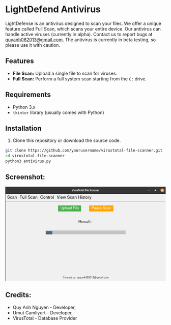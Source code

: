 # LightDefend Antivirus

LightDefense is an antivirus designed to scan your files. We offer a unique feature called Full Scan, which scans your entire device. Our antivirus can handle active viruses (currently in alpha). Contact us to report bugs at quyanh082013@gmail.com. The antivirus is currently in beta testing, so please use it with caution.

## Features

- **File Scan:** Upload a single file to scan for viruses.
- **Full Scan:** Perform a full system scan starting from the `C:` drive.

## Requirements

- Python 3.x
- `tkinter` library (usually comes with Python)

## Installation

1. Clone this repository or download the source code.

```sh
git clone https://github.com/yourusername/virustotal-file-scanner.git
cd virustotal-file-scanner
python3 antivirus.py
```

## Screenshot:

![image](image.png)

## Credits:

- Quy Anh Nguyen - Developer,
- Umut Camliyurt - Developer, 
- VirusTotal - Database Provider
